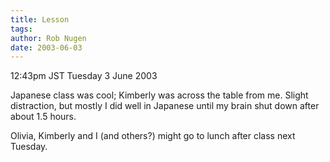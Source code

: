 ```yaml
---
title: Lesson
tags: 
author: Rob Nugen
date: 2003-06-03
---
```


<p class=date>12:43pm JST Tuesday 3 June 2003</p>

<p>Japanese class was cool; Kimberly was across the table from me.
Slight distraction, but mostly I did well in Japanese until my brain
shut down after about 1.5 hours.</p>

<p>Olivia, Kimberly and I (and others?) might go to lunch after class
next Tuesday.</p>
